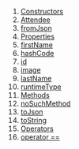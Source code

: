 1.  [Constructors](./Attendee-class.md)
2.  [Attendee](./Attendee/Attendee.md)
3.  [fromJson](./Attendee/Attendee.fromJson.md)
4.  [Properties](./Attendee-class.md)
5.  [firstName](./Attendee/firstName.md)
6.  [hashCode](https://api.flutter.dev/flutter/dart-core/Object/hashCode.html)
7.  [id](./Attendee/id.md)
8.  [image](./Attendee/image.md)
9.  [lastName](./Attendee/lastName.md)
10. [runtimeType](https://api.flutter.dev/flutter/dart-core/Object/runtimeType.html)
11. [Methods](./Attendee-class.md)
12. [noSuchMethod](https://api.flutter.dev/flutter/dart-core/Object/noSuchMethod.html)
13. [toJson](./Attendee/toJson.md)
14. [toString](https://api.flutter.dev/flutter/dart-core/Object/toString.html)
15. [Operators](./Attendee-class.md)
16. [operator
    ==](https://api.flutter.dev/flutter/dart-core/Object/operator_equals.html)
